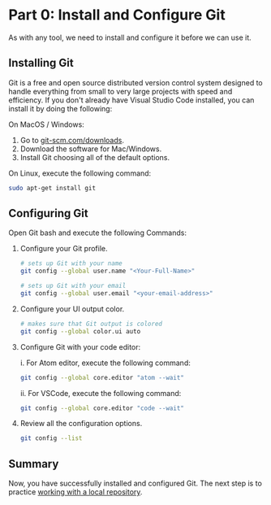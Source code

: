 # Part 0: Install and Configure Git

As with any tool, we need to install and configure it before we can use it.

## Installing Git

Git is a free and open source distributed version control system designed to handle everything from small to very large projects with speed and efficiency. If you don't already have Visual Studio Code installed, you can install it by doing the following:

On MacOS / Windows:
1. Go to [git-scm.com/downloads](https://git-scm.com/downloads).
2. Download the software for Mac/Windows.
3. Install Git choosing all of the default options.

On Linux, execute the following command:
```bash
sudo apt-get install git
```

## Configuring Git

Open Git bash and execute the following Commands:

1. Configure your Git profile.

    ```bash
    # sets up Git with your name
    git config --global user.name "<Your-Full-Name>"
    ```

    ```bash
    # sets up Git with your email
    git config --global user.email "<your-email-address>"
    ```

2. Configure your UI output color.

    ```bash
    # makes sure that Git output is colored
    git config --global color.ui auto
    ```

3. Configure Git with your code editor:

    i. For Atom editor, execute the following command:

    ```bash
    git config --global core.editor "atom --wait"
    ```

    ii. For VSCode, execute the following command:

   ```bash
   git config --global core.editor "code --wait"
   ```

4. Review all the configuration options.

    ```bash
    git config --list
    ```

## Summary

Now, you have successfully installed and configured Git. The next step is to practice [working with a local repository](./local-git.md).
